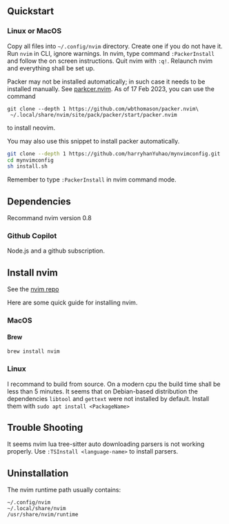 ## Quickstart

### Linux or MacOS 
Copy all files into `~/.config/nvim` directory. Create one if you do not have it. Run `nvim` in CLI, ignore warnings. In nvim, type command `:PackerInstall` and follow the on screen instructions. Quit nvim with `:q!`. Relaunch nvim and everything shall be set up.

Packer may not be installed automatically; in such case it needs to be installed manually. See [parkcer.nvim](https://github.com/wbthomason/packer.nvim). As of 17 Feb 2023, you can use the command 
```shell
git clone --depth 1 https://github.com/wbthomason/packer.nvim\
 ~/.local/share/nvim/site/pack/packer/start/packer.nvim 
 ``` 
to install neovim.

You may also use this snippet to install packer automatically. 
```sh 
git clone --depth 1 https://github.com/harryhanYuhao/mynvimconfig.git
cd mynvimconfig
sh install.sh
```

Remember to type `:PackerInstall` in nvim command mode. 
## Dependencies 

Recommand nvim version 0.8

### Github Copilot

Node.js and a github subscription.

## Install nvim
See the [nvim repo](https://github.com/neovim/neovim)

Here are some quick guide for installing nvim.

### MacOS

#### Brew

`brew install nvim` 

### Linux

I recommand to build from source. On a modern cpu the build time shall be less than 5 minutes. 
It seems that on Debian-based distribution the dependencies `libtool` and `gettext` were not installed by default. Install them with `sudo apt install <PackageName>`

## Trouble Shooting

It seems nvim lua tree-sitter auto downloading parsers is not working properly. Use `:TSInstall <language-name>` to install parsers.


## Uninstallation

The nvim runtime path usually contains:
```shell
~/.config/nvim 
~/.local/share/nvim
/usr/share/nvim/runtime
```
